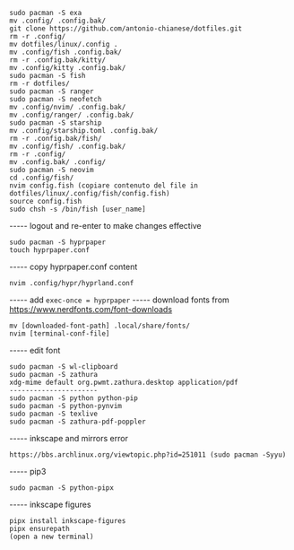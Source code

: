 ```
sudo pacman -S exa
mv .config/ .config.bak/
git clone https://github.com/antonio-chianese/dotfiles.git
rm -r .config/
mv dotfiles/linux/.config .
mv .config/fish .config.bak/
rm -r .config.bak/kitty/
mv .config/kitty .config.bak/
sudo pacman -S fish
rm -r dotfiles/
sudo pacman -S ranger
sudo pacman -S neofetch
mv .config/nvim/ .config.bak/
mv .config/ranger/ .config.bak/
sudo pacman -S starship
mv .config/starship.toml .config.bak/
rm -r .config.bak/fish/
mv .config/fish/ .config.bak/
rm -r .config/
mv .config.bak/ .config/
sudo pacman -S neovim
cd .config/fish/
nvim config.fish (copiare contenuto del file in dotfiles/linux/.config/fish/config.fish)
source config.fish
sudo chsh -s /bin/fish [user_name]
```
----- logout and re-enter to make changes effective
```
sudo pacman -S hyprpaper
touch hyprpaper.conf
```
----- copy hyprpaper.conf content
```
nvim .config/hypr/hyprland.conf
```
----- add ```exec-once = hyprpaper```
----- download fonts from https://www.nerdfonts.com/font-downloads
```
mv [downloaded-font-path] .local/share/fonts/
nvim [terminal-conf-file]
```
----- edit font
```
sudo pacman -S wl-clipboard
sudo pacman -S zathura
xdg-mime default org.pwmt.zathura.desktop application/pdf
----------------------
sudo pacman -S python python-pip
sudo pacman -S python-pynvim
sudo pacman -S texlive
sudo pacman -S zathura-pdf-poppler
```
----- inkscape and mirrors error
```
https://bbs.archlinux.org/viewtopic.php?id=251011 (sudo pacman -Syyu)
```

----- pip3
```
sudo pacman -S python-pipx
```

----- inkscape figures
```
pipx install inkscape-figures
pipx ensurepath
(open a new terminal)
```
